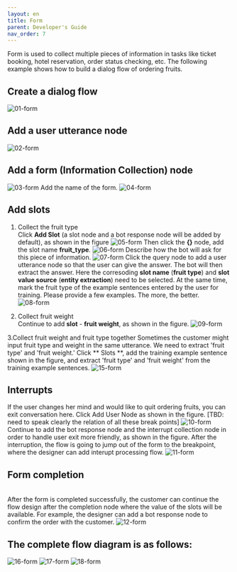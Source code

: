```yaml
---
layout: en
title: Form
parent: Developer's Guide
nav_order: 7
---
```


Form is used to collect multiple pieces of information in tasks like ticket booking, hotel reservation, order status checking, etc.  The following example shows how to build a dialog flow of ordering fruits. 

## Create a dialog flow
   ![01-form](/assets/images/tutorial/form/01-form.png)

## Add a user utterance node
   ![02-form](/assets/images/tutorial/form/02-form.png)

## Add a form (Information Collection) node
  ![03-form](/assets/images/tutorial/form/03-form.png)
  Add the name of the form.
  ![04-form](/assets/images/tutorial/form/04-form.png)
  
## Add slots
  1. Collect the fruit type
    <br/> 
     Click **Add Slot** (a slot node and a bot response node will be added by default), as shown in the figure
     ![05-form](/assets/images/tutorial/form/05-form.png)
     Then click the **{}** node, add the slot name **fruit_type**. 
     ![06-form](/assets/images/tutorial/form/06-form.png)
     Describe how the bot will ask for this piece of information.
     ![07-form](/assets/images/tutorial/form/07-form.png)
     Click the query node to add a user utterance node so that the user can give the answer.  The bot will then extract the answer. Here the corresoding **slot name** (**fruit type**) and **slot value source**  (**entity extraction**) need to be selected.
     At the same time, mark the fruit type of the example sentences entered by the user for training.  Please provide a few examples. The more, the better. 
     ![08-form](/assets/images/tutorial/form/08-form.png)

  2. Collect fruit weight
     <br/>
     Continue to add **slot** - **fruit weight**, as shown in the figure.
     ![09-form](/assets/images/tutorial/form/09-form.png)
  
  3.Collect fruit weight and fruit type together
    Sometimes the customer might input fruit type and weight in the same utterance.  We need to extract 'fruit type' and 'fruit weight.' Click ** Slots **, add the training example sentence shown in the figure, and extract 'fruit type' and 'fruit weight' from the training example sentences.
    ![15-form](/assets/images/tutorial/form/15-form.png)

## Interrupts
If the user changes her mind and would like to quit ordering fruits, you can exit conversation here.  Click Add User Node as shown in the figure.  [TBD: need to speak clearly the relation of all these break points]
![10-form](/assets/images/tutorial/form/10-form.png)
Continue to add the bot response node and the interrupt collection node in order to handle user exit more friendly, as shown in the figure. After the interruption, the flow is going to jump out of the form to the breakpoint, where the designer can add interupt processing flow. 
![11-form](/assets/images/tutorial/form/11-form.png)

## Form completion 
  <br/>After the form is completed successfully, the customer can continue the flow design after the completion node where the value of the slots will be available.  For example, the designer can add a bot response node to confirm the order with the customer. 
![12-form](/assets/images/tutorial/form/12-form.png)

## The complete flow diagram is as follows:
  ![16-form](/assets/images/tutorial/form/16-form.png)
  ![17-form](/assets/images/tutorial/form/17-form.png)
  ![18-form](/assets/images/tutorial/form/18-form.png)
